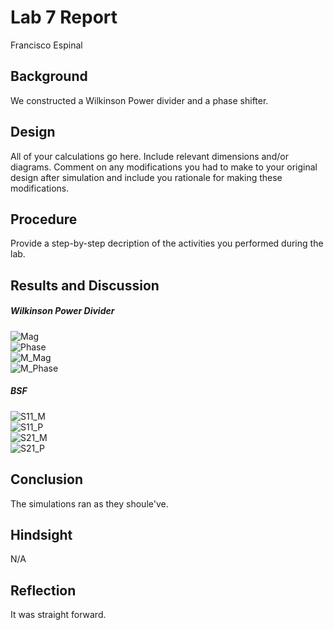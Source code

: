 # Lab 7 Report
Francisco Espinal 

## Background
We constructed a Wilkinson Power divider and a phase shifter.

## Design
All of your calculations go here. Include relevant dimensions and/or diagrams. Comment on any modifications you had to make to your original design after simulation and include you rationale for making these modifications.

## Procedure
Provide a step-by-step decription of the activities you performed during the lab.

## Results and Discussion
##### Wilkinson Power Divider
![Mag](https://github.com/CourseReps/ECEN452-Spring2016/blob/master/Students/FAEspinal/Lab7/Final/WPD_S_Parameter_Plots.png) <br>
![Phase](https://github.com/CourseReps/ECEN452-Spring2016/blob/master/Students/FAEspinal/Lab7/Final/WPD_Phase_Plot.png) <br>
![M_Mag](https://github.com/CourseReps/ECEN452-Spring2016/blob/master/Students/FAEspinal/Lab7/Final/WPD_Matched_S_Parameter.png) <br>
![M_Phase](https://github.com/CourseReps/ECEN452-Spring2016/blob/master/Students/FAEspinal/Lab7/Final/WPD_Matched_Phase_Plot.png) <br>



##### BSF

![S11_M](https://github.com/CourseReps/ECEN452-Spring2016/blob/master/Students/FAEspinal/Lab7/Final/Phase_Shifter_S11_Magnitude_Plot.png) <br>
![S11_P](https://github.com/CourseReps/ECEN452-Spring2016/blob/master/Students/FAEspinal/Lab7/Final/Phase_Shifter_S11_Phase_Plot.png) <br>
![S21_M](https://github.com/CourseReps/ECEN452-Spring2016/blob/master/Students/FAEspinal/Lab7/Final/Phase_Shifter_S21_Magnitude_Polt.png) <br>
![S21_P](https://github.com/CourseReps/ECEN452-Spring2016/blob/master/Students/FAEspinal/Lab7/Final/Phase_Shifter_S21_Phase_Plot.png) <br>


## Conclusion
The simulations ran as they shoule've.  

## Hindsight
N/A

## Reflection
It was straight forward. 
